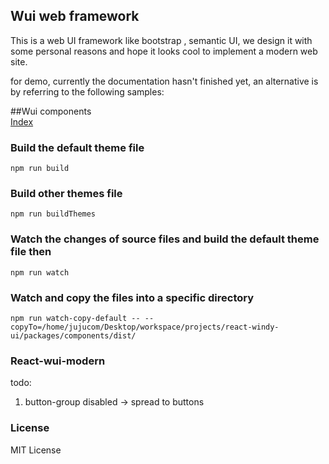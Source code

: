 Wui web framework
-------------------------------
This is a web UI framework like bootstrap , semantic UI,
we design it with some personal reasons and hope it looks cool to implement a modern web site.


for demo, currently the documentation hasn't finished yet, an alternative is by referring to the following samples:

##Wui components<br/>
[Index](http://htmlpreview.github.io/?https://github.com/jeven2016/wheel-ui/blob/master/example/index.html "Blockquota") 

### Build the default theme file
```
npm run build
```
### Build other themes file
```
npm run buildThemes
```
### Watch the changes of source files and build the default theme file then
```
npm run watch
```
### Watch and copy the files into a specific directory
```
npm run watch-copy-default -- --copyTo=/home/jujucom/Desktop/workspace/projects/react-windy-ui/packages/components/dist/
```

### React-wui-modern
todo:  
1. button-group disabled -> spread to buttons

### License
MIT License